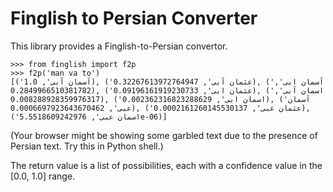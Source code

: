 # Finglish to Persian Converter

This library provides a Finglish-to-Persian convertor.

    >>> from finglish import f2p
    >>> f2p('man va to')
    [('آسمان آبی', 1.0), ('عثمان آبی', 0.32267613972764947), ('آسمان ابی', 0.2849966510381782), ('عثمان ابی', 0.09196161919230733), ('اسمان آبی', 0.008288928359976317), ('اسمان ابی', 0.002362316823288629), ('آسمان عبی', 0.0006697923643670462), ('عثمان عبی', 0.0002161260145530137), ('اسمان عبی', 5.5518609242976e-06)]

(Your browser might be showing some garbled text due to the presence
of Persian text. Try this in Python shell.)

The return value is a list of possibilities, each with a confidence
value in the [0.0, 1.0] range.
